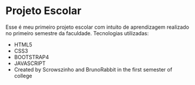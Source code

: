 # Projeto Escolar
Esse é meu primeiro projeto escolar com intuito de aprendizagem
realizado no primeiro semestre da faculdade.
Tecnologias utilizadas:
* HTML5
* CSS3
* BOOTSTRAP4
* JAVASCRIPT
* Created by Scrowszinho and BrunoRabbit in the first semester of college
